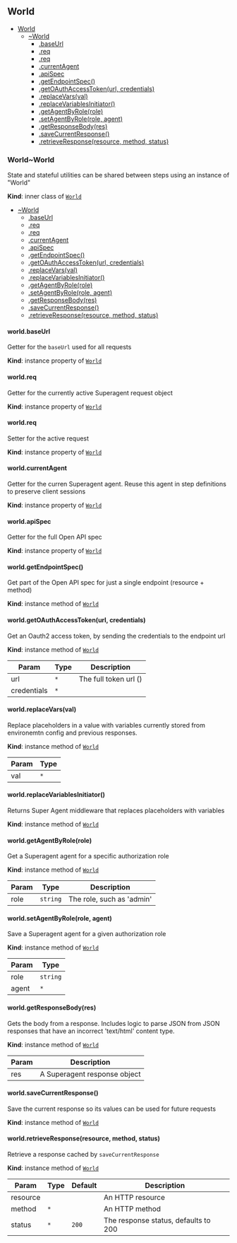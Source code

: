 <a name="module_World"></a>

## World

* [World](#module_World)
    * [~World](#module_World..World)
        * [.baseUrl](#module_World..World+baseUrl)
        * [.req](#module_World..World+req)
        * [.req](#module_World..World+req)
        * [.currentAgent](#module_World..World+currentAgent)
        * [.apiSpec](#module_World..World+apiSpec)
        * [.getEndpointSpec()](#module_World..World+getEndpointSpec)
        * [.getOAuthAccessToken(url, credentials)](#module_World..World+getOAuthAccessToken)
        * [.replaceVars(val)](#module_World..World+replaceVars)
        * [.replaceVariablesInitiator()](#module_World..World+replaceVariablesInitiator)
        * [.getAgentByRole(role)](#module_World..World+getAgentByRole)
        * [.setAgentByRole(role, agent)](#module_World..World+setAgentByRole)
        * [.getResponseBody(res)](#module_World..World+getResponseBody)
        * [.saveCurrentResponse()](#module_World..World+saveCurrentResponse)
        * [.retrieveResponse(resource, method, status)](#module_World..World+retrieveResponse)

<a name="module_World..World"></a>

### World~World
State and stateful utilities can be shared between steps using an instance of "World"

**Kind**: inner class of [<code>World</code>](#module_World)  

* [~World](#module_World..World)
    * [.baseUrl](#module_World..World+baseUrl)
    * [.req](#module_World..World+req)
    * [.req](#module_World..World+req)
    * [.currentAgent](#module_World..World+currentAgent)
    * [.apiSpec](#module_World..World+apiSpec)
    * [.getEndpointSpec()](#module_World..World+getEndpointSpec)
    * [.getOAuthAccessToken(url, credentials)](#module_World..World+getOAuthAccessToken)
    * [.replaceVars(val)](#module_World..World+replaceVars)
    * [.replaceVariablesInitiator()](#module_World..World+replaceVariablesInitiator)
    * [.getAgentByRole(role)](#module_World..World+getAgentByRole)
    * [.setAgentByRole(role, agent)](#module_World..World+setAgentByRole)
    * [.getResponseBody(res)](#module_World..World+getResponseBody)
    * [.saveCurrentResponse()](#module_World..World+saveCurrentResponse)
    * [.retrieveResponse(resource, method, status)](#module_World..World+retrieveResponse)

<a name="module_World..World+baseUrl"></a>

#### world.baseUrl
Getter for the `baseUrl` used for all requests

**Kind**: instance property of [<code>World</code>](#module_World..World)  
<a name="module_World..World+req"></a>

#### world.req
Getter for the currently active Superagent request object

**Kind**: instance property of [<code>World</code>](#module_World..World)  
<a name="module_World..World+req"></a>

#### world.req
Setter for the active request

**Kind**: instance property of [<code>World</code>](#module_World..World)  
<a name="module_World..World+currentAgent"></a>

#### world.currentAgent
Getter for the curren Superagent agent.
Reuse this agent in step definitions to preserve client sessions

**Kind**: instance property of [<code>World</code>](#module_World..World)  
<a name="module_World..World+apiSpec"></a>

#### world.apiSpec
Getter for the full Open API spec

**Kind**: instance property of [<code>World</code>](#module_World..World)  
<a name="module_World..World+getEndpointSpec"></a>

#### world.getEndpointSpec()
Get part of the Open API spec for just a single endpoint (resource + method)

**Kind**: instance method of [<code>World</code>](#module_World..World)  
<a name="module_World..World+getOAuthAccessToken"></a>

#### world.getOAuthAccessToken(url, credentials)
Get an Oauth2 access token, by sending the credentials to the endpoint url

**Kind**: instance method of [<code>World</code>](#module_World..World)  

| Param | Type | Description |
| --- | --- | --- |
| url | <code>\*</code> | The full token url () |
| credentials | <code>\*</code> |  |

<a name="module_World..World+replaceVars"></a>

#### world.replaceVars(val)
Replace placeholders in a value with variables currently stored from
environemtn config and previous responses.

**Kind**: instance method of [<code>World</code>](#module_World..World)  

| Param | Type |
| --- | --- |
| val | <code>\*</code> | 

<a name="module_World..World+replaceVariablesInitiator"></a>

#### world.replaceVariablesInitiator()
Returns Super Agent middleware that replaces placeholders with
variables

**Kind**: instance method of [<code>World</code>](#module_World..World)  
<a name="module_World..World+getAgentByRole"></a>

#### world.getAgentByRole(role)
Get a Superagent agent for a specific authorization role

**Kind**: instance method of [<code>World</code>](#module_World..World)  

| Param | Type | Description |
| --- | --- | --- |
| role | <code>string</code> | The role, such as 'admin' |

<a name="module_World..World+setAgentByRole"></a>

#### world.setAgentByRole(role, agent)
Save a Superagent agent for a given authorization role

**Kind**: instance method of [<code>World</code>](#module_World..World)  

| Param | Type |
| --- | --- |
| role | <code>string</code> | 
| agent | <code>\*</code> | 

<a name="module_World..World+getResponseBody"></a>

#### world.getResponseBody(res)
Gets the body from a response. Includes logic to parse
JSON from JSON responses that have an incorrect 'text/html' content type.

**Kind**: instance method of [<code>World</code>](#module_World..World)  

| Param | Description |
| --- | --- |
| res | A Superagent response object |

<a name="module_World..World+saveCurrentResponse"></a>

#### world.saveCurrentResponse()
Save the current response so its values can be used for future requests

**Kind**: instance method of [<code>World</code>](#module_World..World)  
<a name="module_World..World+retrieveResponse"></a>

#### world.retrieveResponse(resource, method, status)
Retrieve a response cached by `saveCurrentResponse`

**Kind**: instance method of [<code>World</code>](#module_World..World)  

| Param | Type | Default | Description |
| --- | --- | --- | --- |
| resource |  |  | An HTTP resource |
| method | <code>\*</code> |  | An HTTP method |
| status | <code>\*</code> | <code>200</code> | The response status, defaults to 200 |

